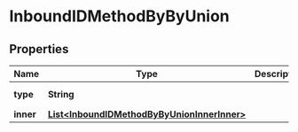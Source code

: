 

# InboundIDMethodByByUnion


## Properties

| Name | Type | Description | Notes |
|------------ | ------------- | ------------- | -------------|
|**type** | **String** |  |  [optional] [readonly] |
|**inner** | [**List&lt;InboundIDMethodByByUnionInnerInner&gt;**](InboundIDMethodByByUnionInnerInner.md) |  |  [optional] |



